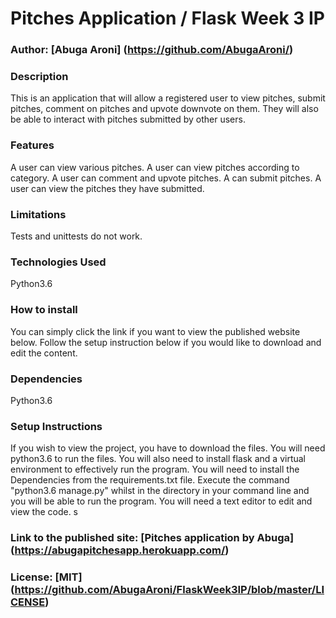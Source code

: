 # Pitches Application / Flask Week 3 IP

### Author: [Abuga Aroni] (https://github.com/AbugaAroni/)

### Description
This is an application that will allow a registered user to view pitches, submit pitches, comment on pitches and upvote downvote on them.
They will also be able to interact with pitches submitted by other users.

### Features
A user can view various pitches.
A user can view pitches according to category.
A user can comment and upvote pitches.
A can submit pitches.
A user can view the pitches they have submitted.

### Limitations
Tests and unittests do not work.

### Technologies Used
Python3.6

### How to install
You can simply click the link if you want to view the published website below.
Follow the setup instruction below if you would like to download and edit the content.

### Dependencies
Python3.6

### Setup Instructions
If you wish to view the project, you have to download the files. You will need python3.6 to run the files.
You will also need to install flask and a virtual environment to effectively run the program.
You will need to install the Dependencies from the requirements.txt file.
Execute the command "python3.6 manage.py" whilst in the directory in your command line and you will be able to run the program.
You will need a text editor to edit and view the code. s

### Link to the published site: [Pitches application by Abuga] (https://abugapitchesapp.herokuapp.com/)

### License: [MIT] (https://github.com/AbugaAroni/FlaskWeek3IP/blob/master/LICENSE)
